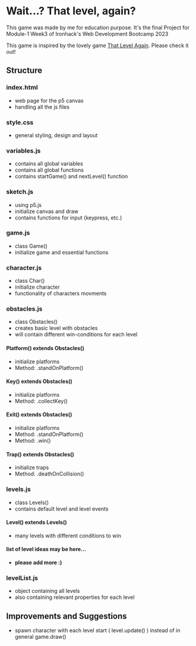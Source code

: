 # Wait...? That level, again?
This game was made by me for education purpose.
It's the final Project for Module-1 Week3 of Ironhack's Web Development Bootcamp 2023

This game is inspired by the lovely game [That Level Again](https://play.google.com/store/apps/details?id=ru.iamtagir.game.android). Please check it out!


## Structure
### index.html
* web page for the p5 canvas
* handling all the js files

### style.css
* general styling, design and layout

### variables.js
* contains all global variables
* contains all global functions
* contains startGame() and nextLevel() function

### sketch.js 
* using p5.js
* initialize canvas and draw
* contains functions for input (keypress, etc.)

### game.js
* class Game()
* initialize game and essential functions

### character.js
* class Char()
* initialize character
* functionality of characters movments

### obstacles.js
* class Obstacles()
* creates basic level with obstacles
* will contain different win-conditions for each level
#### Platform() extends Obstacles()
* initialize platforms
* Method: .standOnPlatform()
#### Key() extends Obstacles()
* initialize platforms
* Method: .collectKey()
#### Exit() extends Obstacles()
* initialize platforms
* Method: .standOnPlatform()
* Method: .win()
#### Trap() extends Obstacles()
* initialize traps 
* Method: .deathOnCollision()

### levels.js
* class Levels()
* contains default level and level events
#### Level() extends Levels()
* many levels with different conditions to win
#### list of level ideas may be here...
* __please add more :)__

### levelList.js
* object containing all levels
* also containing relevant properties for each level

## Improvements and Suggestions
* spawn character with each level start ( level.update() ) instead of in general game.draw()